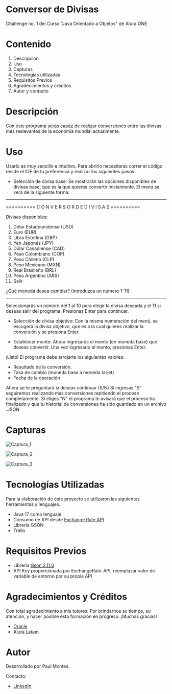 # Conversor de Divisas 
Challenge no. 1 del Curso "Java Orientado a Objetos" de Alura ONE 

# Contenido 
1. Descripción
2. Uso
3. Capturas
4. Tecnologías utilizadas
5. Requisitos Previos
6. Agradecimientos y créditos
7. Autor y contacto

# Descripción 
Con éste programa serás capáz de realizar conversiones entre las divisas más reelevantes de la economía mundial actualmente. 

# Uso 
Usarlo es muy sencillo e intuitivo. Para abrirlo necesitarás correr el código desde el IDE de tu preferencia y realizar los siguientes pasos: 

- Selección de divisa base: 
Se mostrarán las opciones disponibles de divisas base, que es la que quieres convertir inicialmente. El menú se verá de la siguiente forma:

-----------------------------------------------------------------
========== C O N V E R S O R     D E    D I V I S A S ==========

Divisas disponibles:
1.  Dólar Estadounidense (USD)
2.  Euro (EUR)
3.  Libra Esterlina (GBP)
4.  Yen Japonés (JPY)
5.  Dólar Canadiense (CAD)
6.  Peso Colombiano (COP)
7.  Peso Chileno (CLP)
8.  Peso Mexicano (MXN)
9.  Real Brasileño (BRL)
10. Peso Argentino (ARS)
11. Salir

¿Qué moneda desea cambiar? (Introduzca un número 1-11):

-----------------------------------------------------------------

Seleccionarás un número del 1 al 10 para elegir la divisa deseada y el 11 si deseas salir del programa. Presionas Enter para continuar.  

- Selección de divisa objetivo: 
Con la misma numeración del menú, se escogerá la divisa objetivo, que es a la cual quieres realizar la conversión y se presiona Enter. 

- Establecer monto: 
Ahora ingresarás el monto (en moneda base) que deseas convertir. Una vez ingresado el monto, presionas Enter.

¡Listo! El programa debe arrojarte los siguientes valores: 

- Resultado de la conversión. 
- Tasa de cambio (moneda base a moneda tarjet) 
- Fecha de la operación

Ahora se te preguntará si deseas continuar (S/N) 
Si ingresas "S" seguiremos realizando mas conversiones repitiendo el proceso completamente. 
Si eliges "N" el programa te avisará que el proceso ha finalizado y que tu historial de conversiones ha sido 
guardado en un archivo .JSON

# Capturas 
![Captura_1](https://github.com/MontesX/Conversor_Alura_Challenge/blob/c9837e10b4cd353366f1231e4bef603c4fc3afa1/captura_1.JPG)

![Captura_2](https://github.com/MontesX/Conversor_Alura_Challenge/blob/c9837e10b4cd353366f1231e4bef603c4fc3afa1/captura_2.JPG)

![Captura_3](https://github.com/MontesX/Conversor_Alura_Challenge/blob/c9837e10b4cd353366f1231e4bef603c4fc3afa1/captura_3.JPG)

# Tecnologías Utilizadas
Para la elaboración de éste proyecto se utilizaron las siguientes herramientas y lenguajes. 

- Java 17 como lenguaje
- Consumo de API desde [Exchange Rate API](https://www.exchangerate-api.com/)
- Librería GSON
- Trello

# Requisitos Previos 
* Librería [Gson 2.11.0](https://mvnrepository.com/artifact/com.google.code.gson/gson/2.11.0)
* API Key proporcionada por ExchangeRate-API, reemplazar valor de variable de entorno por su propia API

# Agradecimientos y Créditos
Con total agradecimiento a mis tutores: 
Por brindarnos su tiempo, su atención, y hacer posible ésta formación en progreso. ¡Muchas gracias!
- [Oracle](https://www.oracle.com/ar/education/oracle-next-education/)
- [Alura Latam](https://app.aluracursos.com/form-one/registro/latam-general)

# Autor
Desarrollado por Paul Montes.

Contacto: 
- [LinkedIn](https://www.linkedin.com/in/montessx/)

